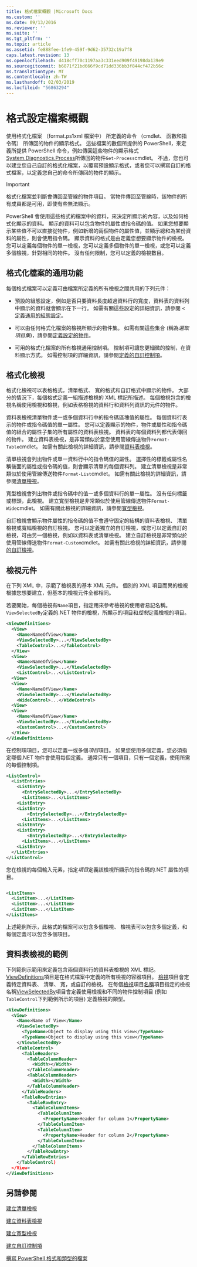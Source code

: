 ```yaml
---
title: 格式檔案概觀 |Microsoft Docs
ms.custom: ''
ms.date: 09/13/2016
ms.reviewer: ''
ms.suite: ''
ms.tgt_pltfrm: ''
ms.topic: article
ms.assetid: fe888fee-1fe9-459f-9d62-35732c19a7f8
caps.latest.revision: 13
ms.openlocfilehash: d418cff70c1197aa3c331eed909f49198da139e9
ms.sourcegitcommit: b6871f21bd666f9cd71dd336bb3f844cf472b56c
ms.translationtype: MT
ms.contentlocale: zh-TW
ms.lasthandoff: 02/03/2019
ms.locfileid: "56863294"
---
```

# <a name="formatting-file-overview"></a>格式設定檔案概觀

使用格式化檔案 （format.ps1xml 檔案中） 所定義的命令 （cmdlet、 函數和指令碼） 所傳回的物件的顯示格式。 這些檔案的數個所提供的 PowerShell，來定義所提供 PowerShell 命令，例如傳回這些物件的顯示格式[System.Diagnostics.Process](/dotnet/api/System.Diagnostics.Process)所傳回的物件`Get-Process`cmdlet。 不過，您也可以建立您自己自訂的格式化檔案，以覆寫預設顯示格式，或者您可以撰寫自訂的格式檔案，以定義您自己的命令所傳回的物件的顯示。

> [!IMPORTANT]
> 格式化檔案並判斷會傳回至管線的物件項目。 當物件傳回至管線時，該物件的所有成員都是可用，即使有些無法顯示。

PowerShell 會使用這些格式的檔案中的資料，來決定所顯示的內容，以及如何格式化顯示的資料。 顯示的資料可以包含物件的屬性或指令碼的值。 如果您想要顯示某些值不可以直接從物件，例如新增的兩個物件的屬性值，並顯示總和為某份資料的屬性，則會使用指令碼。 顯示資料的格式是由定義您想要顯示物件的檢視。 您可以定義每個物件的單一檢視，您可以定義多個物件的單一檢視，或您可以定義多個檢視，針對相同的物件。 沒有任何限制，您可以定義的檢視數目。

## <a name="common-features-of-formatting-files"></a>格式化檔案的通用功能

每個格式檔案可以定義可由檔案所定義的所有檢視之間共用的下列元件：

- 預設的組態設定，例如是否只要資料長度超過資料行的寬度，資料表的資料列中顯示的資料就會顯示在下一行。 如需有關這些設定的詳細資訊，請參閱 <<c0> [ 定義通用的組態設定](./defining-common-configuration-features.md)。

- 可以由任何格式化檔案的檢視所顯示的物件集。 如需有關這些集合 (稱為*選取項目集*)，請參閱[定義設定的物件](./defining-selection-sets.md)。

- 可用的格式化檔案的所有檢視通用控制項。 控制項可讓您更細微的控制，在資料顯示方式。 如需控制項的詳細資訊，請參閱[定義的自訂控制項](./creating-custom-controls.md)。

## <a name="formatting-views"></a>格式化檢視

格式化檢視可以表格格式，清單格式、 寬的格式和自訂格式中顯示的物件。 大部分的情況下，每個格式定義一組描述檢視的 XML 標記所描述。 每個檢視包含的檢視名稱使用檢視和檢視，例如表格檢視的資料行和資料列資訊的元件的物件。

資料表檢視清單物件或一或多個資料行中的指令碼區塊值的屬性。 每個資料行表示的物件或指令碼值的單一屬性。 您可以定義顯示的物件，物件或屬性和指令碼值的組合的屬性子集的所有屬性的資料表檢視。 資料表的每個資料列都代表傳回的物件。 建立資料表檢視，是非常類似於當您使用管線傳送物件`Format-Table`cmdlet。 如需有關此檢視的詳細資訊，請參閱[資料表檢視](./creating-a-table-view.md)。

清單檢視會列出物件或單一資料行中的指令碼值的屬性。 選擇性的標籤或屬性名稱後面的屬性或指令碼的值，則會顯示清單的每個資料列。 建立清單檢視是非常類似於使用管線傳送物件`Format-List`cmdlet。 如需有關此檢視的詳細資訊，請參閱[清單檢視](./creating-a-list-view.md)。

寬型檢視會列出物件或指令碼中的值一或多個資料行的單一屬性。 沒有任何標籤或標頭，此檢視。 建立寬型檢視是非常類似於使用管線傳送物件`Format-Wide`cmdlet。 如需有關此檢視的詳細資訊，請參閱[寬型檢視](./creating-a-wide-view.md)。

自訂檢視會顯示物件屬性的指令碼的值不會遵守固定的結構的資料表檢視、 清單檢視或寬幅檢視的自訂檢視。 您可以定義獨立的自訂檢視，或您可以定義自訂的檢視，可由另一個檢視，例如以資料表或清單檢視。 建立自訂檢視是非常類似於使用管線傳送物件`Format-Custom`cmdlet。 如需有關此檢視的詳細資訊，請參閱[的自訂檢視](./creating-custom-controls.md)。

## <a name="components-of-a-view"></a>檢視元件

在下列 XML 中，示範了檢視表的基本 XML 元件。 個別的 XML 項目而異的檢視根據您想要建立，但基本的檢視元件全都相同。

若要開始，每個檢視有`Name`項目，指定用來參考檢視的使用者易記名稱。 `ViewSelectedBy`定義的.NET 物件的檢視，所顯示的項目和*控制*定義檢視的項目。

```xml
<ViewDefinitions>
  <View>
    <Name>NameOfView</Name>
    <ViewSelectedBy>...</ViewSelectedBy>
    <TableControl>...</TableControl>
  </View>
  <View>
    <Name>NameOfView</Name>
    <ViewSelectedBy>...</ViewSelectedBy>
    <ListControl>...</ListControl>
  <View>
  <View>
    <Name>NameOfView</Name>
    <ViewSelectedBy>...</ViewSelectedBy>
    <WideControl>...</WideControl>
  <View>
  <View>
    <Name>NameOfView</Name>
    <ViewSelectedBy>...</ViewSelectedBy>
    <CustomControl>...</CustomControl>
  </View>
</ViewDefinitions>

```

在控制項項目，您可以定義一或多個*項目*項目。 如果您使用多個定義，您必須指定哪個.NET 物件會使用每個定義。 通常只有一個項目，只有一個定義，使用所需的每個控制項。

```xml
<ListControl>
  <ListEntries>
    <ListEntry>
      <EntrySelectedBy>...</EntrySelectedBy>
      <ListItems>...</ListItems>
    <ListEntry>
    <ListEntry>
        <EntrySelectedBy>...</EntrySelectedBy>
      <ListItems>...</ListItems>
    <ListEntry>
    <ListEntry>
        <EntrySelectedBy>...</EntrySelectedBy>
      <ListItems>...</ListItems>
    <ListEntry>
  </ListEntries>
</ListControl>

```

您在檢視的每個輸入元素，指定*項目*定義該檢視所顯示的指令碼的.NET 屬性的項目。

```xml

<ListItems>
  <ListItem>...</ListItem>
  <ListItem>...</ListItem>
  <ListItem>...</ListItem>
</ListItems>

```

上述範例所示，此格式的檔案可以包含多個檢視、 檢視表可以包含多個定義，和每個定義可以包含多個項目。

## <a name="example-of-a-table-view"></a>資料表檢視的範例

下列範例示範用來定義包含兩個資料行的資料表檢視的 XML 標記。 [ViewDefinitions](./viewdefinitions-element-format.md)項目是在格式檔案中定義的所有檢視的容器項目。 [檢視](./view-element-format.md)項目會定義特定資料表、 清單、 寬，或自訂的檢視。 在每個[檢視](./view-element-format.md)項目[名稱](./name-element-for-view-format.md)項目指定的檢視名稱[ViewSelectedBy](./viewselectedby-element-format.md)項目會定義使用檢視和不同的物件控制項目 (例如`TableControl`下列範例所示的項目) 定義檢視的類型。

```xml
<ViewDefinitions>
  <View>
    <Name>Name of View</Name>
    <ViewSelectedBy>
      <TypeName>Object to display using this view</TypeName>
      <TypeName>Object to display using this view</TypeName>
    </ViewSelectedBy>
    <TableControl>
      <TableHeaders>
        <TableColumnHeader>
          <Width></Width>
        </TableColumnHeader>
        <TableColumnHeader>
          <Width></Width>
        </TableColumnHeader>
      </TableHeaders>
      <TableRowEntries>
        <TableRowEntry>
          <TableColumnItems>
            <TableColumnItem>
              <PropertyName>Header for column 1</PropertyName>
            </TableColumnItem>
            <TableColumnItem>
              <PropertyName>Header for column 2</PropertyName>
            </TableColumnItem>
          </TableColumnItems>
        </TableRowEntry>
      </TableRowEntries>
    </TableControl)
  </View>
</ViewDefinitions>

```

## <a name="see-also"></a>另請參閱

[建立清單檢視](./creating-a-list-view.md)

[建立資料表檢視](./creating-a-table-view.md)

[建立寬型檢視](./creating-a-wide-view.md)

[建立自訂控制項](./creating-custom-controls.md)

[撰寫 PowerShell 格式和類型的檔案](./writing-a-powershell-formatting-file.md)

